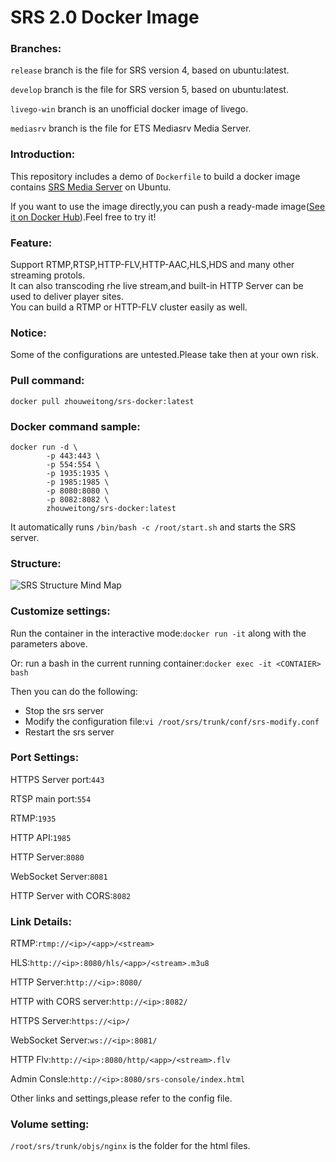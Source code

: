 # SRS 2.0 Docker Image

### Branches: 

`release` branch is the file for SRS version 4, based on ubuntu:latest.  

`develop` branch is the file for SRS version 5, based on ubuntu:latest.  

`livego-win` branch is an unofficial docker image of livego.  

`mediasrv` branch is the file for ETS Mediasrv Media Server.  

### Introduction:  
This repository includes a demo of `Dockerfile` to build a docker image contains [SRS Media Server](https://github.com/ossrs/srs) on Ubuntu.  

If you want to use the image directly,you can push a ready-made image([See it on Docker Hub](https://hub.docker.com/r/zhouweitong/srs-docker/)).Feel free to try it!  

### Feature:
Support RTMP,RTSP,HTTP-FLV,HTTP-AAC,HLS,HDS and many other streaming protols.  
It can also transcoding rhe live stream,and built-in HTTP Server can be used to deliver player sites.  
You can build a RTMP or HTTP-FLV cluster easily as well.

### Notice:
Some of the configurations are untested.Please take then at your own risk. 

### Pull command:  

`docker pull zhouweitong/srs-docker:latest`

### Docker command sample:  

```
docker run -d \
        -p 443:443 \
        -p 554:554 \
        -p 1935:1935 \
        -p 1985:1985 \
        -p 8080:8080 \
        -p 8082:8082 \
        zhouweitong/srs-docker:latest
```
It automatically runs `/bin/bash -c /root/start.sh` and starts the SRS server. 

### Structure: 
![SRS Structure Mind Map](https://github.com/zhouweitong3/srs-docker/raw/v2/structure.png)  

### Customize settings:
Run the container in the interactive mode:`docker run -it` along with the parameters above. 

Or: run a bash in the current running container:`docker exec -it <CONTAIER> bash` 

Then you can do the following: 

- Stop the srs server
- Modify the configuration file:`vi /root/srs/trunk/conf/srs-modify.conf` 
- Restart the srs server

### Port Settings:

HTTPS Server port:`443`  

RTSP main port:`554`  

RTMP:`1935`  

HTTP API:`1985`  

HTTP Server:`8080`  

WebSocket Server:`8081`  

HTTP Server with CORS:`8082`  

### Link Details: 

RTMP:`rtmp://<ip>/<app>/<stream>`  

HLS:`http://<ip>:8080/hls/<app>/<stream>.m3u8`  

HTTP Server:`http://<ip>:8080/`  

HTTP with CORS server:`http://<ip>:8082/`  

HTTPS Server:`https://<ip>/`  

WebSocket Server:`ws://<ip>:8081/`  

HTTP Flv:`http://<ip>:8080/http/<app>/<stream>.flv`  

Admin Consle:`http://<ip>:8080/srs-console/index.html`  

Other links and settings,please refer to the config file.

### Volume setting:  
`/root/srs/trunk/objs/nginx` is the folder for the html files.
